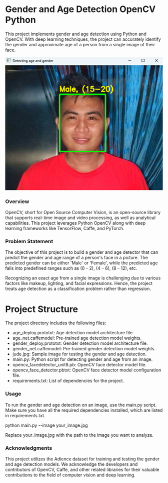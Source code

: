 # Gender and Age Detection OpenCV Python

This project implements gender and age detection using Python and OpenCV. With deep learning techniques, the project can accurately identify the gender and approximate age of a person from a single image of their face.

![Demo Image](demo.png)

### Overview

OpenCV, short for Open Source Computer Vision, is an open-source library that supports real-time image and video processing, as well as analytical capabilities. This project leverages Python OpenCV along with deep learning frameworks like TensorFlow, Caffe, and PyTorch.

### Problem Statement

The objective of this project is to build a gender and age detector that can predict the gender and age range of a person's face in a picture. The predicted gender can be either 'Male' or 'Female', while the predicted age falls into predefined ranges such as (0 – 2), (4 – 6), (8 – 12), etc.

Recognizing an exact age from a single image is challenging due to various factors like makeup, lighting, and facial expressions. Hence, the project treats age detection as a classification problem rather than regression.

# Project Structure

The project directory includes the following files:

- age_deploy.prototxt: Age detection model architecture file.
- age_net.caffemodel: Pre-trained age detection model weights.
- gender_deploy.prototxt: Gender detection model architecture file.
- gender_net.caffemodel: Pre-trained gender detection model weights.
- jude.jpg: Sample image for testing the gender and age detection.
- main.py: Python script for detecting gender and age from an image.
- opencv_facedetector_unit8.pb: OpenCV face detector model file.
- opencv_face_detector.pbtxt: OpenCV face detector model configuration file.
- requirements.txt: List of dependencies for the project.

### Usage

To run the gender and age detection on an image, use the main.py script. Make sure you have all the required dependencies installed, which are listed in requirements.txt.

python main.py --image your_image.jpg

Replace your_image.jpg with the path to the image you want to analyze.

### Acknowledgments

This project utilizes the Adience dataset for training and testing the gender and age detection models. We acknowledge the developers and contributors of OpenCV, Caffe, and other related libraries for their valuable contributions to the field of computer vision and deep learning.
